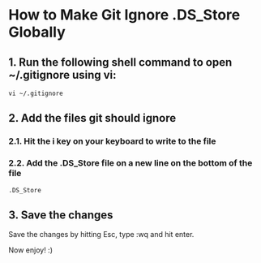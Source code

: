 # How to Make Git Ignore .DS_Store Globally
## 1. Run the following shell command to open ~/.gitignore using vi:
```
vi ~/.gitignore
```

## 2. Add the files git should ignore
### 2.1. Hit the i key on your keyboard to write to the file
### 2.2. Add the .DS_Store file on a new line on the bottom of the file
```
.DS_Store
```

## 3. Save the changes
Save the changes by hitting Esc, type :wq and hit enter.

Now enjoy! :)
